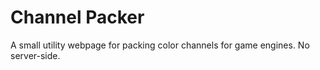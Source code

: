 # Channel Packer
A small utility webpage for packing color channels for game engines. No
server-side.
